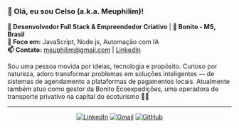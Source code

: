 ### 👋 Olá, eu sou Celso (a.k.a. Meuphilim)!
**💼 Desenvolvedor Full Stack & Empreendedor Criativo** | **📍 Bonito - MS, Brasil**  
**🚀 Foco em:** JavaScript, Node.js, Automação com IA  
**📫 Contato:** meuphilim@gmail.com | [LinkedIn](https://linkedin.com/in/meuphilim)

Sou uma pessoa movida por ideias, tecnologia e propósito. Curioso por natureza, adoro transformar problemas em soluções inteligentes — de sistemas de agendamento a plataformas de pagamentos locais. Atualmente também atuo como gestor da Bonito Ecoexpedições, uma operadora de transporte privativo na capital do ecoturismo 💚🌿

---

<div align="center">
  
[![LinkedIn](https://img.shields.io/badge/LinkedIn-0077B5?style=for-the-badge&logo=linkedin&logoColor=white)](https://linkedin.com/in/meuphilim)  [![Gmail](https://img.shields.io/badge/Gmail-D14836?style=for-the-badge&logo=gmail&logoColor=white)](mailto:meuphilim@gmail.com)  [![GitHub](https://img.shields.io/badge/GitHub-100000?style=for-the-badge&logo=github&logoColor=white)](https://github.com/meuphilim)

</div>
